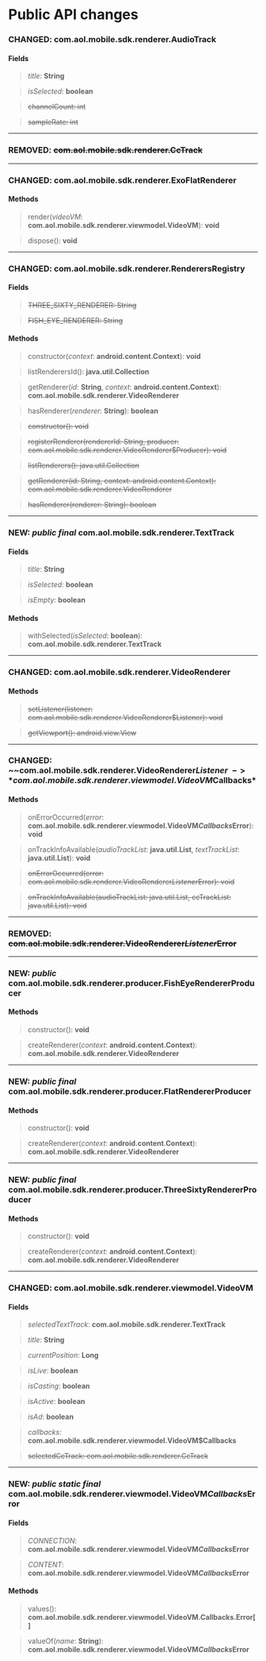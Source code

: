 # Public API changes
### CHANGED:  com.aol.mobile.sdk.renderer.AudioTrack
#### Fields


> *title*: **String**

> *isSelected*: **boolean**

> ~~channelCount: int~~

> ~~sampleRate: int~~




-----

### REMOVED: ~~com.aol.mobile.sdk.renderer.CcTrack~~


-----

### CHANGED:  com.aol.mobile.sdk.renderer.ExoFlatRenderer

#### Methods


> render(*videoVM*: **com.aol.mobile.sdk.renderer.viewmodel.VideoVM**): **void**

> dispose(): **void**


-----

### CHANGED:  com.aol.mobile.sdk.renderer.RenderersRegistry
#### Fields


> ~~THREE_SIXTY_RENDERER: String~~

> ~~FISH_EYE_RENDERER: String~~


#### Methods


> constructor(*context*: **android.content.Context**): **void**

> listRenderersId(): **java.util.Collection**

> getRenderer(*id*: **String**, *context*: **android.content.Context**): **com.aol.mobile.sdk.renderer.VideoRenderer**

> hasRenderer(*renderer*: **String**): **boolean**

> ~~constructor(): void~~

> ~~registerRenderer(rendererId: String, producer: com.aol.mobile.sdk.renderer.VideoRenderer$Producer): void~~

> ~~listRenderers(): java.util.Collection~~

> ~~getRenderer(id: String, context: android.content.Context): com.aol.mobile.sdk.renderer.VideoRenderer~~

> ~~hasRenderer(renderer: String): boolean~~


-----

### NEW: *public* *final* com.aol.mobile.sdk.renderer.TextTrack
#### Fields


> *title*: **String**

> *isSelected*: **boolean**

> *isEmpty*: **boolean**


#### Methods


> withSelected(*isSelected*: **boolean**): **com.aol.mobile.sdk.renderer.TextTrack**


-----

### CHANGED:  com.aol.mobile.sdk.renderer.VideoRenderer

#### Methods


> ~~setListener(listener: com.aol.mobile.sdk.renderer.VideoRenderer$Listener): void~~

> ~~getViewport(): android.view.View~~


-----

### CHANGED:  ~~com.aol.mobile.sdk.renderer.VideoRenderer$Listener~~ -> *com.aol.mobile.sdk.renderer.viewmodel.VideoVM$Callbacks*

#### Methods


> onErrorOccurred(*error*: **com.aol.mobile.sdk.renderer.viewmodel.VideoVM$Callbacks$Error**): **void**

> onTrackInfoAvailable(*audioTrackList*: **java.util.List**, *textTrackList*: **java.util.List**): **void**

> ~~onErrorOccurred(error: com.aol.mobile.sdk.renderer.VideoRenderer$Listener$Error): void~~

> ~~onTrackInfoAvailable(audioTrackList: java.util.List, ccTrackList: java.util.List): void~~


-----

### REMOVED: ~~com.aol.mobile.sdk.renderer.VideoRenderer$Listener$Error~~


-----

### NEW: *public* com.aol.mobile.sdk.renderer.producer.FishEyeRendererProducer

#### Methods


> constructor(): **void**

> createRenderer(*context*: **android.content.Context**): **com.aol.mobile.sdk.renderer.VideoRenderer**


-----

### NEW: *public* *final* com.aol.mobile.sdk.renderer.producer.FlatRendererProducer

#### Methods


> constructor(): **void**

> createRenderer(*context*: **android.content.Context**): **com.aol.mobile.sdk.renderer.VideoRenderer**


-----

### NEW: *public* *final* com.aol.mobile.sdk.renderer.producer.ThreeSixtyRendererProducer

#### Methods


> constructor(): **void**

> createRenderer(*context*: **android.content.Context**): **com.aol.mobile.sdk.renderer.VideoRenderer**


-----

### CHANGED:  com.aol.mobile.sdk.renderer.viewmodel.VideoVM
#### Fields


> *selectedTextTrack*: **com.aol.mobile.sdk.renderer.TextTrack**

> *title*: **String**

> *currentPosition*: **Long**

> *isLive*: **boolean**

> *isCasting*: **boolean**

> *isActive*: **boolean**

> *isAd*: **boolean**

> *callbacks*: **com.aol.mobile.sdk.renderer.viewmodel.VideoVM$Callbacks**

> ~~selectedCcTrack: com.aol.mobile.sdk.renderer.CcTrack~~




-----

### NEW: *public* *static* *final* com.aol.mobile.sdk.renderer.viewmodel.VideoVM$Callbacks$Error
#### Fields


> *CONNECTION*: **com.aol.mobile.sdk.renderer.viewmodel.VideoVM$Callbacks$Error**

> *CONTENT*: **com.aol.mobile.sdk.renderer.viewmodel.VideoVM$Callbacks$Error**


#### Methods


> values(): **com.aol.mobile.sdk.renderer.viewmodel.VideoVM.Callbacks.Error[]**

> valueOf(*name*: **String**): **com.aol.mobile.sdk.renderer.viewmodel.VideoVM$Callbacks$Error**
